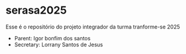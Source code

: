 # serasa2025
Esse é o repositório do projeto integrador da turma tranforme-se 2025


- Parent: Igor bonfim dos santos
 - Secretary: Lorrany Santos de Jesus 
